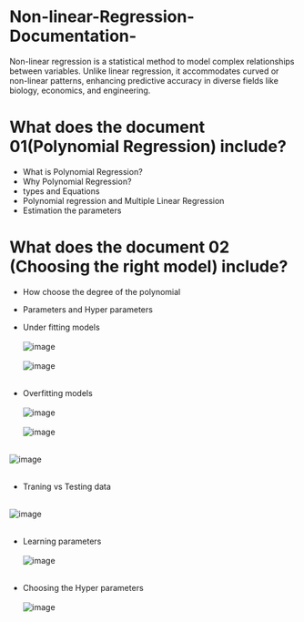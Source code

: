 # Non-linear-Regression-Documentation-
Non-linear regression is a statistical method to model complex relationships between variables. Unlike linear regression, it accommodates curved or non-linear patterns, enhancing predictive accuracy in diverse fields like biology, economics, and engineering.


# What does the document 01(Polynomial Regression) include? #

* What is Polynomial Regression?
* Why Polynomial Regression?
* types and Equations
* Polynomial regression and Multiple Linear Regression
* Estimation the parameters

# What does the document 02 (Choosing the right model) include? #

* How choose the degree of the polynomial
* Parameters and Hyper parameters
* Under fitting models<br><br>
![image](https://github.com/778569/Non-linear-Regression-Documentation-/assets/52319671/7a31102c-c8e2-4b57-a9d4-8dc89a95b704)<br><br>
![image](https://github.com/778569/Non-linear-Regression-Documentation-/assets/52319671/c1065030-bc7f-456c-a83d-253885ef75e5)<br><br>


* Overfitting  models<br><br>
![image](https://github.com/778569/Non-linear-Regression-Documentation-/assets/52319671/3be94ba2-4233-453d-bee2-e2b353986635)<br><br>
![image](https://github.com/778569/Non-linear-Regression-Documentation-/assets/52319671/53ca23fe-5ed6-4114-b792-c5b152d1fce8)<br><br>

![image](https://github.com/778569/Non-linear-Regression-Documentation-/assets/52319671/23136b30-7272-4e52-8d49-9acd4f167aa2) <br><br>

* Traning vs Testing data <br><br>

![image](https://github.com/778569/Non-linear-Regression-Documentation-/assets/52319671/c42c5d82-812c-446a-9a7e-e205b007a752)<br><br>

* Learning parameters <br><br>
  ![image](https://github.com/778569/Non-linear-Regression-Documentation-/assets/52319671/14fa18ce-5782-41f1-865e-323624ea8f12)<br><br>

* Choosing the Hyper parameters <br><br>
![image](https://github.com/778569/Non-linear-Regression-Documentation-/assets/52319671/5557d60a-a01c-46a9-adc9-41aa1d912bc9) <br><br>


  
